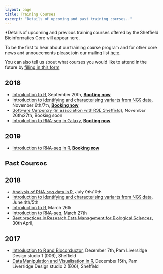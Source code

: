```yaml
---
layout: page
title: Training Courses
excerpt: "Details of upcoming and past training courses.."
---
```


*Details of upcoming and previous training courses offered by the Sheffield Bioinformatics Core will appear here. 

To be the first to hear about our training course program and for other core news and annoucements please join our mailing list [here](https://groups.google.com/a/sheffield.ac.uk/forum/#!forum/bioinformatics-core-news/join). 

You can also tell us about what courses you would like to attend in the future by [filling in this form](http://goo.gl/97fZGt)

## 2018

- [Introduction to R](http://sbc.shef.ac.uk/training/r-introduction-2018-09-20), September 20th, [**Booking now**](https://onlineshop.shef.ac.uk/conferences-and-events/faculty-of-medicine-dentistry-and-health/neuroscience/introduction-to-r)
- [Introduction to identifying and characterising variants from NGS data](http://sbc.shef.ac.uk/training/variants-introduction-2018-11-06), November 6th/7th, [**Booking now**](https://onlineshop.shef.ac.uk/conferences-and-events/faculty-of-medicine-dentistry-and-health/neuroscience/introduction-to-identifying-and-characterising-variants-from-ngs-data)
- [Software Carpentry (in association with RSE Sheffield)](), November 26th/27th, Booking soon
- [Introduction to RNA-seq in Galaxy](http://sbc.shef.ac.uk/training/rna-seq-introduction-2018-17-12), [**Booking now**](https://onlineshop.shef.ac.uk/conferences-and-events/faculty-of-medicine-dentistry-and-health/neuroscience/introduction-to-rnaseq)
 
## 2019
 
- [Introduction to RNA-seq in R](http://sbc.shef.ac.uk/training/rna-seq-in-r-2019-01-14), [**Booking now**](https://onlineshop.shef.ac.uk/conferences-and-events/faculty-of-medicine-dentistry-and-health/neuroscience/introduction-to-analysing-rnaseq-data-in-r-january-2019)

## Past Courses

## 2018

- [Analysis of RNA-seq data in R](http://sbc.shef.ac.uk/training/rna-seq-in-r-2018-07-09/), July 9th/10th
- [Introduction to identifying and characterising variants from NGS data](http://sbc.shef.ac.uk/training/variants-introduction-2018-06-04/), June 4th/5th
- [Introduction to R](http://sbc.shef.ac.uk/training/r-introduction-2018-03-26/), March 26th
- [Introduction to RNA-seq](http://sbc.shef.ac.uk/training/rna-seq-introduction-2018-03-27/), March 27th
- [Best practices in Research Data Management for Biological Sciences](http://sbc.shef.ac.uk/training/data-management-2018-04-30/), 30th April, 

## 2017

- [Introduction to R and Bioconductor](r-introduction-2017-12-07), December 7th, Pam Liversidge Design studio 1 (D06), Sheffield
- [Data Manipulation and Visualisation in R](r-tidyverse-2017-12-15), December 15th, Pam Liversidge Design studio 2 (E06), Sheffield


